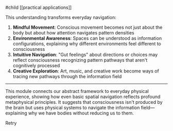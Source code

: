 #child [[practical applications]]

This understanding transforms everyday navigation:

1. **Mindful Movement**: Conscious movement becomes not just about the body but about how attention navigates pattern densities
2. **Environmental Awareness**: Spaces can be understood as information configurations, explaining why different environments feel different to consciousness
3. **Intuitive Navigation**: "Gut feelings" about directions or choices may reflect consciousness recognizing pattern pathways that aren't cognitively processed
4. **Creative Exploration**: Art, music, and creative work become ways of tracing new pathways through the information field

---

This module connects our abstract framework to everyday physical experience, showing how even basic spatial navigation reflects profound metaphysical principles. It suggests that consciousness isn't produced by the brain but uses physical systems to navigate the information field—explaining why we have bodies without reducing us to them.

Retry